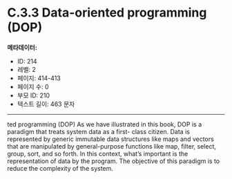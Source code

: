 # C.3.3 Data-oriented programming (DOP)

**메타데이터:**
- ID: 214
- 레벨: 2
- 페이지: 414-413
- 페이지 수: 0
- 부모 ID: 210
- 텍스트 길이: 463 문자

---

ted programming (DOP)
As we have illustrated in this book, DOP is a paradigm that treats system data as a first-
class citizen. Data is represented by generic immutable data structures like maps and
vectors that are manipulated by general-purpose functions like map, filter, select, group,
sort, and so forth. In this context, what’s important is the representation of data by the
program. The objective of this paradigm is to reduce the complexity of the system.